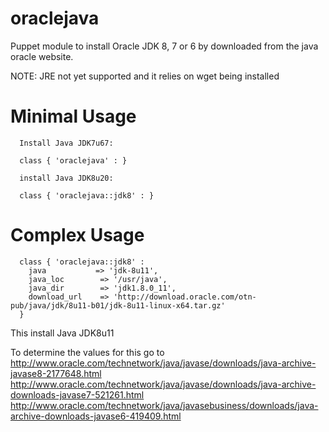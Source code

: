 oraclejava
========== 

Puppet module to install Oracle JDK 8, 7 or 6 by downloaded from the java oracle website. 

NOTE: JRE not yet supported and it relies on wget being installed

Minimal Usage
=============

      Install Java JDK7u67:

      class { 'oraclejava' : }
      
      install Java JDK8u20:
   
      class { 'oraclejava::jdk8' : }
       
     
 
 
Complex Usage
=============

      class { 'oraclejava::jdk8' :
        java           => 'jdk-8u11',
        java_loc        => '/usr/java',
        java_dir        => 'jdk1.8.0_11',
        download_url    => 'http://download.oracle.com/otn-pub/java/jdk/8u11-b01/jdk-8u11-linux-x64.tar.gz'     
      }  
 
  This install Java JDK8u11
  
  To determine the values for this go to 
       http://www.oracle.com/technetwork/java/javase/downloads/java-archive-javase8-2177648.html
       http://www.oracle.com/technetwork/java/javase/downloads/java-archive-downloads-javase7-521261.html
       http://www.oracle.com/technetwork/java/javasebusiness/downloads/java-archive-downloads-javase6-419409.html
